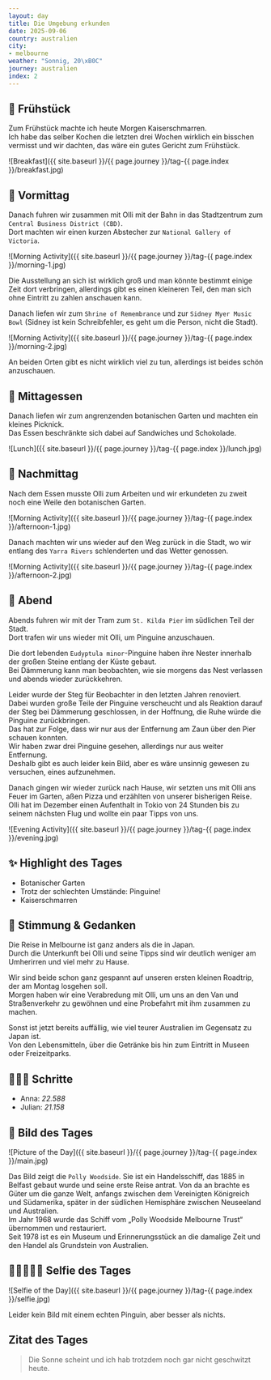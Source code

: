 ```yaml
---
layout: day
title: Die Umgebung erkunden
date: 2025-09-06
country: australien
city:
- melbourne
weather: "Sonnig, 20\xB0C"
journey: australien
index: 2
---
```


## 🥐 Frühstück

Zum Frühstück machte ich heute Morgen Kaiserschmarren.  
Ich habe das selber Kochen die letzten drei Wochen wirklich ein bisschen vermisst und wir dachten, das wäre ein gutes Gericht zum Frühstück. 

![Breakfast]({{ site.baseurl }}/{{ page.journey }}/tag-{{ page.index }}/breakfast.jpg)

## 🌅 Vormittag

Danach fuhren wir zusammen mit Olli mit der Bahn in das Stadtzentrum zum `Central Business District (CBD)`.  
Dort machten wir einen kurzen Abstecher zur `National Gallery of Victoria`.

![Morning Activity]({{ site.baseurl }}/{{ page.journey }}/tag-{{ page.index }}/morning-1.jpg)

Die Ausstellung an sich ist wirklich groß und man könnte bestimmt einige Zeit dort verbringen, allerdings gibt es einen kleineren Teil, den man sich ohne Eintritt zu zahlen anschauen kann.

Danach liefen wir zum `Shrine of Remembrance` und zur `Sidney Myer Music Bowl` (Sidney ist kein Schreibfehler, es geht um die Person, nicht die Stadt).

![Morning Activity]({{ site.baseurl }}/{{ page.journey }}/tag-{{ page.index }}/morning-2.jpg)

An beiden Orten gibt es nicht wirklich viel zu tun, allerdings ist beides schön anzuschauen.

## 🍣 Mittagessen

Danach liefen wir zum angrenzenden botanischen Garten und machten ein kleines Picknick.  
Das Essen beschränkte sich dabei auf Sandwiches und Schokolade.

![Lunch]({{ site.baseurl }}/{{ page.journey }}/tag-{{ page.index }}/lunch.jpg)

## 🌆 Nachmittag

Nach dem Essen musste Olli zum Arbeiten und wir erkundeten zu zweit noch eine Weile den botanischen Garten.

![Morning Activity]({{ site.baseurl }}/{{ page.journey }}/tag-{{ page.index }}/afternoon-1.jpg)

Danach machten wir uns wieder auf den Weg zurück in die Stadt, wo wir entlang des `Yarra Rivers` schlenderten und das Wetter genossen.

![Morning Activity]({{ site.baseurl }}/{{ page.journey }}/tag-{{ page.index }}/afternoon-2.jpg)

## 🌙 Abend

Abends fuhren wir mit der Tram zum `St. Kilda Pier` im südlichen Teil der Stadt.  
Dort trafen wir uns wieder mit Olli, um Pinguine anzuschauen.

Die dort lebenden `Eudyptula minor`-Pinguine haben ihre Nester innerhalb der großen Steine entlang der Küste gebaut.  
Bei Dämmerung kann man beobachten, wie sie morgens das Nest verlassen und abends wieder zurückkehren.

Leider wurde der Steg für Beobachter in den letzten Jahren renoviert.  
Dabei wurden große Teile der Pinguine verscheucht und als Reaktion darauf der Steg bei Dämmerung geschlossen, in der Hoffnung, die Ruhe würde die Pinguine zurückbringen.  
Das hat zur Folge, dass wir nur aus der Entfernung am Zaun über den Pier schauen konnten.  
Wir haben zwar drei Pinguine gesehen, allerdings nur aus weiter Entfernung.  
Deshalb gibt es auch leider kein Bild, aber es wäre unsinnig gewesen zu versuchen, eines aufzunehmen.

Danach gingen wir wieder zurück nach Hause, wir setzten uns mit Olli ans Feuer im Garten, aßen Pizza und erzählten von unserer bisherigen Reise.  
Olli hat im Dezember einen Aufenthalt in Tokio von 24 Stunden bis zu seinem nächsten Flug und wollte ein paar Tipps von uns.

![Evening Activity]({{ site.baseurl }}/{{ page.journey }}/tag-{{ page.index }}/evening.jpg)

## ✨ Highlight des Tages

- Botanischer Garten  
- Trotz der schlechten Umstände: Pinguine!  
- Kaiserschmarren  

## 💭 Stimmung & Gedanken

Die Reise in Melbourne ist ganz anders als die in Japan.  
Durch die Unterkunft bei Olli und seine Tipps sind wir deutlich weniger am Umherirren und viel mehr zu Hause.

Wir sind beide schon ganz gespannt auf unseren ersten kleinen Roadtrip, der am Montag losgehen soll.  
Morgen haben wir eine Verabredung mit Olli, um uns an den Van und Straßenverkehr zu gewöhnen und eine Probefahrt mit ihm zusammen zu machen.

Sonst ist jetzt bereits auffällig, wie viel teurer Australien im Gegensatz zu Japan ist.  
Von den Lebensmitteln, über die Getränke bis hin zum Eintritt in Museen oder Freizeitparks.

## 🏃🏽‍♀️ Schritte

- Anna: _22.588_  
- Julian: _21.158_  

## 📸 Bild des Tages

![Picture of the Day]({{ site.baseurl }}/{{ page.journey }}/tag-{{ page.index }}/main.jpg)

Das Bild zeigt die `Polly Woodside`. Sie ist ein Handelsschiff, das 1885 in Belfast gebaut wurde und seine erste Reise antrat. Von da an brachte es Güter um die ganze Welt, anfangs zwischen dem Vereinigten Königreich und Südamerika, später in der südlichen Hemisphäre zwischen Neuseeland und Australien.  
Im Jahr 1968 wurde das Schiff vom „Polly Woodside Melbourne Trust“ übernommen und restauriert.  
Seit 1978 ist es ein Museum und Erinnerungsstück an die damalige Zeit und den Handel als Grundstein von Australien.

## 👩🏻‍🤝‍👨🏽 Selfie des Tages

![Selfie of the Day]({{ site.baseurl }}/{{ page.journey }}/tag-{{ page.index }}/selfie.jpg)

Leider kein Bild mit einem echten Pinguin, aber besser als nichts.

## Zitat des Tages

> Die Sonne scheint und ich hab trotzdem noch gar nicht geschwitzt heute.
